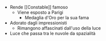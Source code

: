 - Rende [[Constable]] famoso
	- Viene esposto a Parigi
		- Medaglia d'Oro per la sua fama
- Adorato dagli impressionisti
	- Rimangono affascinati dall'uso della luce
- Luce che passa tra le nuvole da spazialità